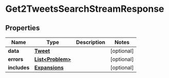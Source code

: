 

# Get2TweetsSearchStreamResponse


## Properties

| Name | Type | Description | Notes |
|------------ | ------------- | ------------- | -------------|
|**data** | [**Tweet**](Tweet.md) |  |  [optional] |
|**errors** | [**List&lt;Problem&gt;**](Problem.md) |  |  [optional] |
|**includes** | [**Expansions**](Expansions.md) |  |  [optional] |



